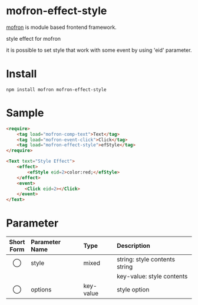 # mofron-effect-style
[mofron](https://mofron.github.io/mofron/) is module based frontend framework.

style effect for mofron

it is possible to set style that work with some event by using 'eid' parameter.


# Install
```
npm install mofron mofron-effect-style
```

# Sample
```html
<require>
    <tag load="mofron-comp-text">Text</tag>
    <tag load="mofron-event-click">Click</tag>
    <tag load="mofron-effect-style">efStyle</tag>
</require>

<Text text="Style Effect">
    <effect>
        <efStyle eid=2>color:red;</efStyle>
    </effect>
    <event>
       <Click eid=2></Click>
    </event>
</Text>
```

# Parameter

| Short<br>Form | Parameter Name | Type | Description |
|:-------------:|:---------------|:-----|:------------|
| ◯  | style | mixed | string: style contents string |
| | | | key-value: style contents |
| ◯  | options | key-value | style option |

